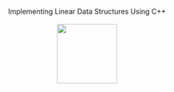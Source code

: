<p align="center">
  Implementing Linear Data Structures Using C++ <br><br>
  <img width=120 src="https://upload.wikimedia.org/wikipedia/commons/1/18/ISO_C%2B%2B_Logo.svg" >
</p>


